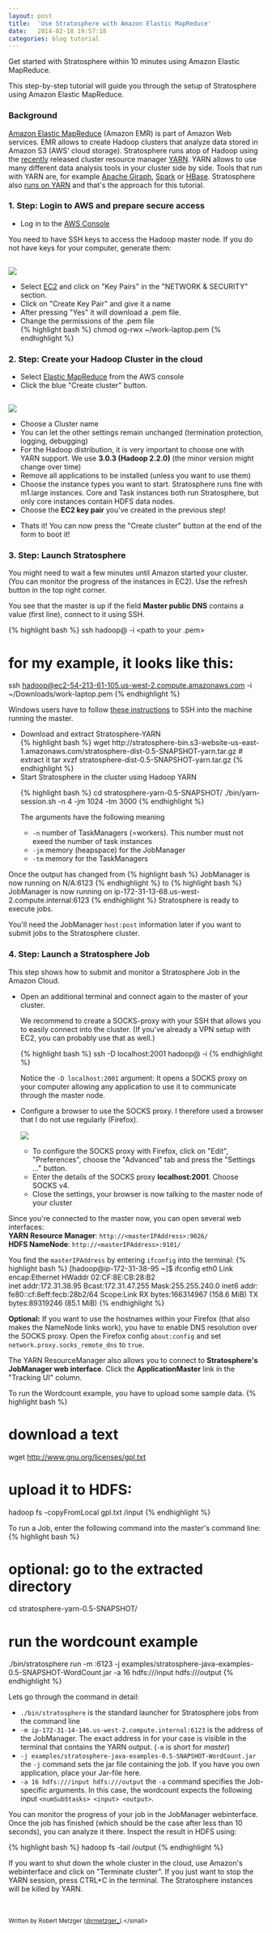 ```yaml
---
layout: post
title:  'Use Stratosphere with Amazon Elastic MapReduce'
date:   2014-02-18 19:57:18
categories: blog tutorial
---
```


<div class="lead">Get started with Stratosphere within 10 minutes using Amazon Elastic MapReduce.</div>

This step-by-step tutorial will guide you through the setup of Stratosphere using Amazon Elastic MapReduce.

### Background
[Amazon Elastic MapReduce](http://aws.amazon.com/elasticmapreduce/) (Amazon EMR) is part of Amazon Web services. EMR allows to create Hadoop clusters that analyze data stored in Amazon S3 (AWS' cloud storage). Stratosphere runs atop of Hadoop using the [recently](http://hadoop.apache.org/docs/r2.2.0/hadoop-project-dist/hadoop-common/releasenotes.html) released cluster resource manager [YARN](http://hadoop.apache.org/docs/current2/hadoop-yarn/hadoop-yarn-site/YARN.html). YARN allows to use many different data analysis tools in your cluster side by side. Tools that run with YARN are, for example [Apache Giraph](https://giraph.apache.org/), [Spark](http://spark.incubator.apache.org/) or [HBase](http://hortonworks.com/blog/introducing-hoya-hbase-on-yarn/). Stratosphere also [runs on YARN]({{site.baseurl}}/docs/0.4/setup/yarn.html) and that's the approach for this tutorial.

### 1. Step: Login to AWS and prepare secure access

* Log in to the [AWS Console](https://console.aws.amazon.com/console/home)

You need to have SSH keys to access the Hadoop master node. If you do not have keys for your computer, generate them:

<div class="row" style="padding-top:15px">
	<div class="col-md-6">
<a data-lightbox="inputs" href="{{site.baseurl}}/img/blog/emr-security.png" data-lightbox="example-1"><img class="img-responsive" src="{{site.baseurl}}/img/blog/emr-security.png" /></a>
	</div>
	<div class="col-md-6">
		<ul>
			<li>Select <a href="https://console.aws.amazon.com/ec2/v2/home">EC2</a> and click on "Key Pairs" in the "NETWORK & SECURITY" section.</li>
			<li>Click on "Create Key Pair" and give it a name</li>
			<li>After pressing "Yes" it will download a .pem file.</li>
			<li>Change the permissions of the .pem file</li>
{% highlight bash %}
chmod og-rwx ~/work-laptop.pem 
{% endhighlight %}
		</ul>
	</div>
</div>

### 2. Step: Create your Hadoop Cluster in the cloud

* Select [Elastic MapReduce](https://console.aws.amazon.com/elasticmapreduce/vnext/) from the AWS console
* Click the blue "Create cluster" button.

<div class="row" style="padding-top:15px">
	<div class="col-md-6">
<a data-lightbox="inputs" href="{{site.baseurl}}/img/blog/emr-hadoopversion.png" data-lightbox="example-1"><img class="img-responsive" src="{{site.baseurl}}/img/blog/emr-hadoopversion.png" /></a>
	</div>
	<div class="col-md-6">
		<ul>
			<li>Choose a Cluster name</li>
			<li>You can let the other settings remain unchanged (termination protection, logging, debugging)</li>
			<li>For the Hadoop distribution, it is very important to choose one with YARN support. We use <b>3.0.3 (Hadoop 2.2.0)</b> (the minor version might change over time)</li>
			<li>Remove all applications to be installed (unless you want to use them)</li>
			<li>Choose the instance types you want to start. Stratosphere runs fine with m1.large instances. Core and Task instances both run Stratosphere, but only core instances contain HDFS data nodes.</li>
			<li>Choose the <b>EC2 key pair</b> you've created in the previous step!</li>
		</ul>
	</div>
</div>

* Thats it! You can now press the "Create cluster" button at the end of the form to boot it!

### 3. Step: Launch Stratosphere

You might need to wait a few minutes until Amazon started your cluster. (You can monitor the progress of the instances in EC2). Use the refresh button in the top right corner.

You see that the master is up if the field <b>Master public DNS</b> contains a value (first line), connect to it using SSH.

{% highlight bash %}
ssh hadoop@<your master public DNS> -i <path to your .pem>
# for my example, it looks like this:
ssh hadoop@ec2-54-213-61-105.us-west-2.compute.amazonaws.com -i ~/Downloads/work-laptop.pem
{% endhighlight %}


Windows users have to follow <a href="ttp://docs.aws.amazon.com/ElasticMapReduce/latest/DeveloperGuide/emr-connect-master-node-ssh.html">these instructions</a> to SSH into the machine running the master. </br>

<ul>
	<li>Download and extract Stratosphere-YARN</li>
{% highlight bash %}
wget http://stratosphere-bin.s3-website-us-east-1.amazonaws.com/stratosphere-dist-0.5-SNAPSHOT-yarn.tar.gz
# extract it
tar xvzf stratosphere-dist-0.5-SNAPSHOT-yarn.tar.gz
{% endhighlight %}
	<li>Start Stratosphere in the cluster using Hadoop YARN</li>

{% highlight bash %}
cd stratosphere-yarn-0.5-SNAPSHOT/
./bin/yarn-session.sh -n 4 -jm 1024 -tm 3000
{% endhighlight %}

The arguments have the following meaning
	<ul>
			<li><code>-n</code> number of TaskManagers (=workers). This number must not exeed the number of task instances</li>
			<li><code>-jm</code> memory (heapspace) for the JobManager</li>
			<li><code>-tm</code> memory for the TaskManagers</li>
	</ul>
</ul>

Once the output has changed from 
{% highlight bash %}
JobManager is now running on N/A:6123
{% endhighlight %}
to 
{% highlight bash %}
JobManager is now running on ip-172-31-13-68.us-west-2.compute.internal:6123
{% endhighlight %}
Stratosphere is ready to execute jobs.


You'll need the JobManager <code>host:post</code> information later if you want to submit jobs to the Stratosphere cluster.



<h3> 4. Step: Launch a Stratosphere Job</h3>

This step shows how to submit and monitor a Stratosphere Job in the Amazon Cloud.

<ul>
<li> Open an additional terminal and connect again to the master of your cluster. </li>

We recommend to create a SOCKS-proxy with your SSH that allows you to easily connect into the cluster. (If you've already a VPN setup with EC2, you can probably use that as well.)

{% highlight bash %}
ssh -D localhost:2001 hadoop@<your master dns name> -i <your pem file>
{% endhighlight %}

Notice the <code>-D localhost:2001</code> argument: It opens a SOCKS proxy on your computer allowing any application to use it to communicate through the master node.

<li>Configure a browser to use the SOCKS proxy. I therefore used a browser that I do not use regularly (Firefox).</li>

<div class="row" style="padding-top:15px">
	<div class="col-md-6">
<a data-lightbox="inputs" href="{{site.baseurl}}/img/blog/emr-firefoxsettings.png" data-lightbox="example-1"><img class="img-responsive" src="{{site.baseurl}}/img/blog/emr-firefoxsettings.png" /></a>
	</div>
	<div class="col-md-6">
		<ul>
			<li>To configure the SOCKS proxy with Firefox, click on "Edit", "Preferences", choose the "Advanced" tab and press the "Settings ..." button.</li>
			<li>Enter the details of the SOCKS proxy <b>localhost:2001</b>. Choose SOCKS v4.</li>
			<li>Close the settings, your browser is now talking to the master node of your cluster</li>
		</ul>
	</div>
</div>

</ul>

Since you're connected to the master now, you can open several web interfaces: <br>
<b>YARN Resource Manager</b>: <code>http://&lt;masterIPAddress>:9026/</code> <br>
<b>HDFS NameNode</b>: <code>http://&lt;masterIPAddress>:9101/</code>

You find the `masterIPAddress` by entering `ifconfig` into the terminal:
{% highlight bash %}
[hadoop@ip-172-31-38-95 ~]$ ifconfig
eth0      Link encap:Ethernet  HWaddr 02:CF:8E:CB:28:B2  
          inet addr:172.31.38.95  Bcast:172.31.47.255  Mask:255.255.240.0
          inet6 addr: fe80::cf:8eff:fecb:28b2/64 Scope:Link
          RX bytes:166314967 (158.6 MiB)  TX bytes:89319246 (85.1 MiB)
{% endhighlight %}

**Optional:** If you want to use the hostnames within your Firefox (that also makes the NameNode links work), you have to enable DNS resolution over the SOCKS proxy. Open the Firefox config `about:config` and set `network.proxy.socks_remote_dns` to `true`.

The YARN ResourceManager also allows you to connect to <b>Stratosphere's JobManager web interface</b>. Click the <b>ApplicationMaster</b> link in the "Tracking UI" column.

To run the Wordcount example, you have to upload some sample data.
{% highlight bash %}
# download a text
wget http://www.gnu.org/licenses/gpl.txt
# upload it to HDFS:
hadoop fs -copyFromLocal gpl.txt /input
{% endhighlight %}

To run a Job, enter the following command into the master's command line:
{% highlight bash %}
# optional: go to the extracted directory
cd stratosphere-yarn-0.5-SNAPSHOT/
# run the wordcount example
./bin/stratosphere run -m  <your JobManagers hostname>:6123 -j examples/stratosphere-java-examples-0.5-SNAPSHOT-WordCount.jar  -a 16 hdfs:///input hdfs:///output
{% endhighlight %}

Lets go through the command in detail:

* `./bin/stratosphere` is the standard launcher for Stratosphere jobs from the command line
* `-m ip-172-31-14-146.us-west-2.compute.internal:6123` is the address of the JobManager. The exact address in for your case is visible in the terminal that contains the YARN output. (`-m` is short for *master*)
* `-j examples/stratosphere-java-examples-0.5-SNAPSHOT-WordCount.jar` the `-j` command sets the jar file containing the job. If you have you own application, place your Jar-file here.
* `-a 16 hdfs:///input hdfs:///output` the `-a` command specifies the Job-specific arguments. In this case, the wordcount expects the following input `<numSubStasks> <input> <output>`.

You can monitor the progress of your job in the JobManager webinterface. Once the job has finished (which should be the case after less than 10 seconds), you can analyze it there.
Inspect the result in HDFS using:

{% highlight bash %}
hadoop fs -tail /output
{% endhighlight %}

If you want to shut down the whole cluster in the cloud, use Amazon's webinterface and click on "Terminate cluster". If you just want to stop the YARN session, press CTRL+C in the terminal. The Stratosphere instances will be killed by YARN.


<br><br>
<small>Written by Robert Metzger ([@rmetzger_](https://twitter.com/rmetzger_)).</small>


